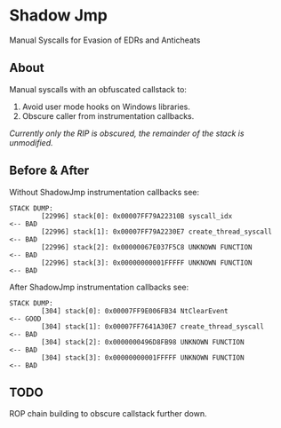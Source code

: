 # Shadow Jmp

Manual Syscalls for Evasion of EDRs and Anticheats

## About

Manual syscalls with an obfuscated callstack to:
1. Avoid user mode hooks on Windows libraries.
2. Obscure caller from instrumentation callbacks.

_Currently only the RIP is obscured, the remainder of the stack is unmodified._

## Before & After

Without ShadowJmp instrumentation callbacks see:

```
STACK DUMP:
        [22996] stack[0]: 0x00007FF79A22310B syscall_idx                <-- BAD
        [22996] stack[1]: 0x00007FF79A2230E7 create_thread_syscall      <-- BAD
        [22996] stack[2]: 0x00000067E037F5C8 UNKNOWN FUNCTION           <-- BAD
        [22996] stack[3]: 0x00000000001FFFFF UNKNOWN FUNCTION           <-- BAD
```

After ShadowJmp instrumentation callbacks see:

```
STACK DUMP:
        [304] stack[0]: 0x00007FF9E006FB34 NtClearEvent                 <-- GOOD
        [304] stack[1]: 0x00007FF7641A30E7 create_thread_syscall        <-- BAD
        [304] stack[2]: 0x0000000496D8FB98 UNKNOWN FUNCTION             <-- BAD
        [304] stack[3]: 0x00000000001FFFFF UNKNOWN FUNCTION             <-- BAD
```

## TODO

ROP chain building to obscure callstack further down.